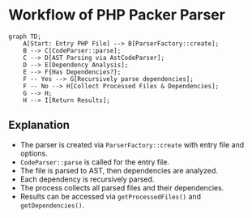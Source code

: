 # Workflow of PHP Packer Parser

```mermaid
graph TD;
    A[Start: Entry PHP File] --> B[ParserFactory::create];
    B --> C[CodeParser::parse];
    C --> D[AST Parsing via AstCodeParser];
    D --> E[Dependency Analysis];
    E --> F{Has Dependencies?};
    F -- Yes --> G[Recursively parse dependencies];
    F -- No --> H[Collect Processed Files & Dependencies];
    G --> H;
    H --> I[Return Results];
```

## Explanation

- The parser is created via `ParserFactory::create` with entry file and options.
- `CodeParser::parse` is called for the entry file.
- The file is parsed to AST, then dependencies are analyzed.
- Each dependency is recursively parsed.
- The process collects all parsed files and their dependencies.
- Results can be accessed via `getProcessedFiles()` and `getDependencies()`.
